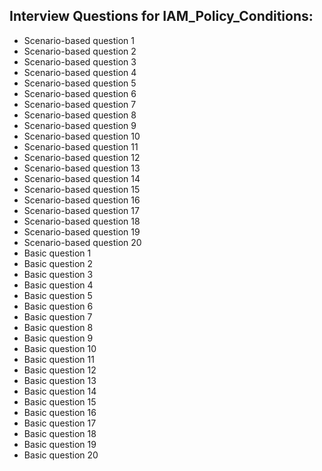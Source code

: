 ## Interview Questions for IAM_Policy_Conditions:
- Scenario-based question 1
- Scenario-based question 2
- Scenario-based question 3
- Scenario-based question 4
- Scenario-based question 5
- Scenario-based question 6
- Scenario-based question 7
- Scenario-based question 8
- Scenario-based question 9
- Scenario-based question 10
- Scenario-based question 11
- Scenario-based question 12
- Scenario-based question 13
- Scenario-based question 14
- Scenario-based question 15
- Scenario-based question 16
- Scenario-based question 17
- Scenario-based question 18
- Scenario-based question 19
- Scenario-based question 20
- Basic question 1
- Basic question 2
- Basic question 3
- Basic question 4
- Basic question 5
- Basic question 6
- Basic question 7
- Basic question 8
- Basic question 9
- Basic question 10
- Basic question 11
- Basic question 12
- Basic question 13
- Basic question 14
- Basic question 15
- Basic question 16
- Basic question 17
- Basic question 18
- Basic question 19
- Basic question 20
